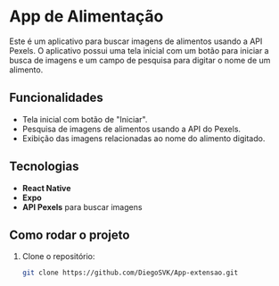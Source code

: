 # App de Alimentação

Este é um aplicativo para buscar imagens de alimentos usando a API Pexels. O aplicativo possui uma tela inicial com um botão para iniciar a busca de imagens e um campo de pesquisa para digitar o nome de um alimento.

## Funcionalidades

- Tela inicial com botão de "Iniciar".
- Pesquisa de imagens de alimentos usando a API do Pexels.
- Exibição das imagens relacionadas ao nome do alimento digitado.

## Tecnologias

- **React Native**
- **Expo**
- **API Pexels** para buscar imagens

## Como rodar o projeto

1. Clone o repositório:
   ```bash
   git clone https://github.com/DiegoSVK/App-extensao.git
